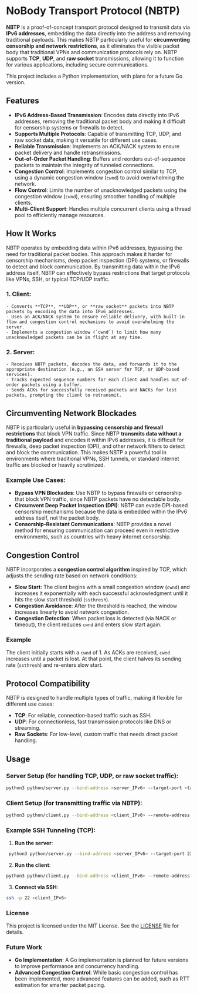 # NoBody Transport Protocol (NBTP)

**NBTP** is a proof-of-concept transport protocol designed to transmit data via **IPv6 addresses**, embedding the data directly into the address and removing traditional payloads. This makes NBTP particularly useful for **circumventing censorship and network restrictions**, as it eliminates the visible packet body that traditional VPNs and communication protocols rely on. NBTP supports **TCP**, **UDP**, and **raw socket** transmissions, allowing it to function for various applications, including secure communications.

This project includes a Python implementation, with plans for a future Go version.

## Features

- **IPv6 Address-Based Transmission**: Encodes data directly into IPv6 addresses, removing the traditional packet body and making it difficult for censorship systems or firewalls to detect.
- **Supports Multiple Protocols**: Capable of transmitting TCP, UDP, and raw socket data, making it versatile for different use cases.
- **Reliable Transmission**: Implements an ACK/NACK system to ensure packet delivery and handle retransmissions.
- **Out-of-Order Packet Handling**: Buffers and reorders out-of-sequence packets to maintain the integrity of tunneled connections.
- **Congestion Control**: Implements congestion control similar to TCP, using a dynamic congestion window (`cwnd`) to avoid overwhelming the network.
- **Flow Control**: Limits the number of unacknowledged packets using the congestion window (`cwnd`), ensuring smoother handling of multiple clients.
- **Multi-Client Support**: Handles multiple concurrent clients using a thread pool to efficiently manage resources.

## How It Works

NBTP operates by embedding data within IPv6 addresses, bypassing the need for traditional packet bodies. This approach makes it harder for censorship mechanisms, deep packet inspection (DPI) systems, or firewalls to detect and block communication. By transmitting data within the IPv6 address itself, NBTP can effectively bypass restrictions that target protocols like VPNs, SSH, or typical TCP/UDP traffic.

### 1. **Client**:
    - Converts **TCP**, **UDP**, or **raw socket** packets into NBTP packets by encoding the data into IPv6 addresses.
    - Uses an ACK/NACK system to ensure reliable delivery, with built-in flow and congestion control mechanisms to avoid overwhelming the server.
    - Implements a congestion window (`cwnd`) to limit how many unacknowledged packets can be in flight at any time.

### 2. **Server**:
    - Receives NBTP packets, decodes the data, and forwards it to the appropriate destination (e.g., an SSH server for TCP, or UDP-based services).
    - Tracks expected sequence numbers for each client and handles out-of-order packets using a buffer.
    - Sends ACKs for successfully received packets and NACKs for lost packets, prompting the client to retransmit.

## Circumventing Network Blockades

NBTP is particularly useful in **bypassing censorship and firewall restrictions** that block VPN traffic. Since NBTP **transmits data without a traditional payload** and encodes it within IPv6 addresses, it is difficult for firewalls, deep packet inspection (DPI), and other network filters to detect and block the communication. This makes NBTP a powerful tool in environments where traditional VPNs, SSH tunnels, or standard internet traffic are blocked or heavily scrutinized.

### Example Use Cases:

- **Bypass VPN Blockades**: Use NBTP to bypass firewalls or censorship that block VPN traffic, since NBTP packets have no detectable body.
- **Circumvent Deep Packet Inspection (DPI)**: NBTP can evade DPI-based censorship mechanisms because the data is embedded within the IPv6 address itself, not the packet body.
- **Censorship-Resistant Communications**: NBTP provides a novel method for ensuring communication can proceed even in restrictive environments, such as countries with heavy internet censorship.

## Congestion Control

NBTP incorporates a **congestion control algorithm** inspired by TCP, which adjusts the sending rate based on network conditions:

- **Slow Start**: The client begins with a small congestion window (`cwnd`) and increases it exponentially with each successful acknowledgment until it hits the slow start threshold (`ssthresh`).
- **Congestion Avoidance**: After the threshold is reached, the window increases linearly to avoid network congestion.
- **Congestion Detection**: When packet loss is detected (via NACK or timeout), the client reduces `cwnd` and enters slow start again.

### Example

The client initially starts with a `cwnd` of 1. As ACKs are received, `cwnd` increases until a packet is lost. At that point, the client halves its sending rate (`ssthresh`) and re-enters slow start.

## Protocol Compatibility

NBTP is designed to handle multiple types of traffic, making it flexible for different use cases:
- **TCP**: For reliable, connection-based traffic such as SSH.
- **UDP**: For connectionless, fast transmission protocols like DNS or streaming.
- **Raw Sockets**: For low-level, custom traffic that needs direct packet handling.

## Usage

### Server Setup (for handling TCP, UDP, or raw socket traffic):
```bash
python3 python/server.py --bind-address <server_IPv6> --target-port <target_port>
```
### Client Setup (for transmitting traffic via NBTP):
```bash
python3 python/client.py --bind-address <client_IPv6> --remote-address <server_IPv6> --listen-port <listen_port>
```
### Example SSH Tunneling (TCP):

1. **Run the server**:
 ```bash
  python3 python/server.py --bind-address <server_IPv6> --target-port 22
```
2. **Run the client**:
 ```bash
python3 python/client.py --bind-address <client_IPv6> --remote-address <server_IPv6> --listen-port 22
```
3. **Connect via SSH**:
 ```bash
ssh -p 22 <client_IPv6>
```
### License

This project is licensed under the MIT License. See the [LICENSE](LICENSE) file for details.

### Future Work

- **Go Implementation**: A Go implementation is planned for future versions to improve performance and concurrency handling.
- **Advanced Congestion Control**: While basic congestion control has been implemented, more advanced features can be added, such as RTT estimation for smarter packet pacing.
